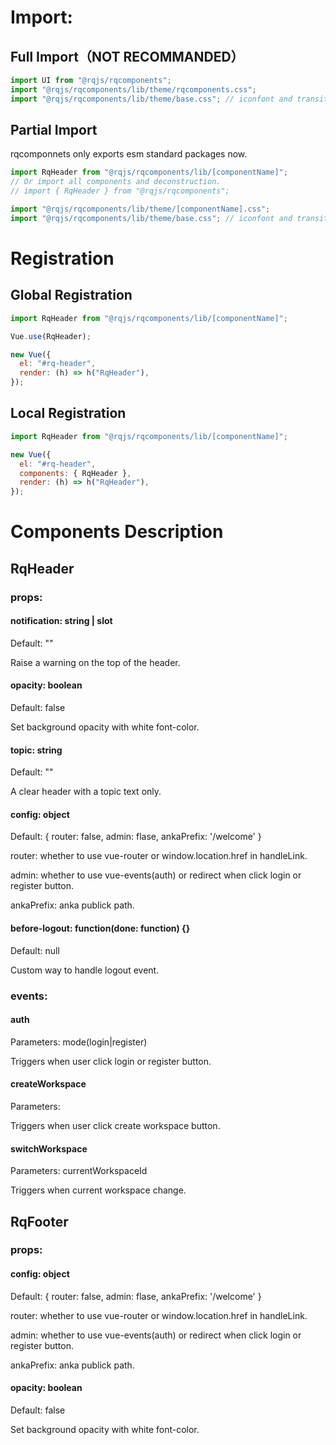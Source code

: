 # Import:

## Full Import（NOT RECOMMANDED）

```js
import UI from "@rqjs/rqcomponents";
import "@rqjs/rqcomponents/lib/theme/rqcomponents.css";
import "@rqjs/rqcomponents/lib/theme/base.css"; // iconfont and transition
```

## Partial Import

rqcomponnets only exports esm standard packages now.

```js
import RqHeader from "@rqjs/rqcomponents/lib/[componentName]";
// Or import all components and deconstruction.
// import { RqHeader } from "@rqjs/rqcomponents";

import "@rqjs/rqcomponents/lib/theme/[componentName].css";
import "@rqjs/rqcomponents/lib/theme/base.css"; // iconfont and transition
```

# Registration

## Global Registration

```js
import RqHeader from "@rqjs/rqcomponents/lib/[componentName]";

Vue.use(RqHeader);

new Vue({
  el: "#rq-header",
  render: (h) => h("RqHeader"),
});
```

## Local Registration

```js
import RqHeader from "@rqjs/rqcomponents/lib/[componentName]";

new Vue({
  el: "#rq-header",
  components: { RqHeader },
  render: (h) => h("RqHeader"),
});
```

# Components Description

## RqHeader

### props:

#### notification: string | slot

Default: ""

Raise a warning on the top of the header.

#### opacity: boolean

Default: false

Set background opacity with white font-color.

#### topic: string

Default: ""

A clear header with a topic text only.

#### config: object

Default: { router: false, admin: flase, ankaPrefix: '/welcome' }

router: whether to use vue-router or window.location.href in handleLink.

admin: whether to use vue-events(auth) or redirect when click login or register button.

ankaPrefix: anka publick path.

#### before-logout: function(done: function) {}

Default: null

Custom way to handle logout event.

### events:

#### auth

Parameters: mode(login|register)

Triggers when user click login or register button.

#### createWorkspace

Parameters:

Triggers when user click create workspace button.

#### switchWorkspace

Parameters: currentWorkspaceId

Triggers when current workspace change.

## RqFooter

### props:

#### config: object

Default: { router: false, admin: flase, ankaPrefix: '/welcome' }

router: whether to use vue-router or window.location.href in handleLink.

admin: whether to use vue-events(auth) or redirect when click login or register button.

ankaPrefix: anka publick path.

#### opacity: boolean

Default: false

Set background opacity with white font-color.
